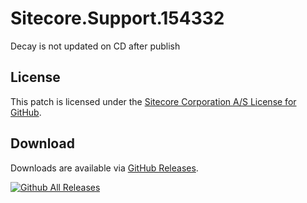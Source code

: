 # Sitecore.Support.154332
Decay is not updated on CD after publish

## License  
This patch is licensed under the [Sitecore Corporation A/S License for GitHub](https://github.com/sitecoresupport/Sitecore.Support.154332/blob/master/LICENSE).  

## Download  
Downloads are available via [GitHub Releases](https://github.com/sitecoresupport/Sitecore.Support.154332/releases).  

[![Github All Releases](https://img.shields.io/github/downloads/SitecoreSupport/Sitecore.Support.154332/total.svg)](https://github.com/SitecoreSupport/Sitecore.Support.154332/releases)

